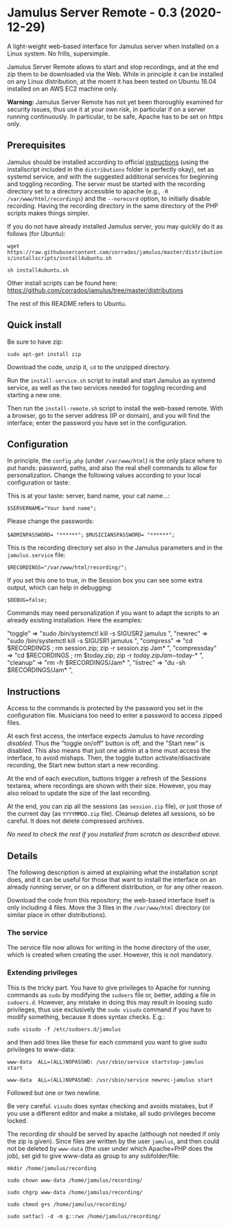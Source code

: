 # Jamulus Server Remote - 0.3 (2020-12-29)
A light-weight web-based interface for Jamulus server when installed on a Linux system. No frills, supersimple.

Jamulus Server Remote allows to start and stop recordings, and at the end zip them to be downloaded via the Web. While in principle it can be installed on any Linux distribution, at the moent it has been tested on Ubuntu 18.04 installed on an AWS EC2 machine only. 

**Warning:** Jamulus Server Remote has not yet been thoroughly examined for security issues, thus use it at your own risk, in particular if on a server running continuously. In particular, to be safe, Apache has to be set on https only. 

## Prerequisites
Jamulus should be installed according to official [instructions](https://jamulus.io/wiki/Server-Linux) (using the installscript included in the `distributions` folder is perfectly okay), set as systemd service, and with the suggested additional services for beginning and toggling recording. 
The server must be started with the recording directory set to a directory accessible to apache (e.g., `-R /var/www/html/recordings`) and the `--norecord` option, to initially disable recording. Having the recording directory in the same directory of the PHP scripts makes things simpler.

If you do not have already installed Jamulus server, you may quickly do it as follows (for Ubuntu):

`wget https://raw.githubusercontent.com/corrados/jamulus/master/distributions/installscripts/install4ubuntu.sh`

`sh install4ubuntu.sh`

Other install scripts can be found here: https://github.com/corrados/jamulus/tree/master/distributions

The rest of this README refers to Ubuntu.

## Quick install
Be sure to have zip:

`sudo apt-get install zip`

Download the code, unzip it, `cd` to the unzipped directory.

Run the `install-service.sh` script to install and start Jamulus as systemd service, as well as the two services needed for toggling recording and starting a new one. 

Then run the `install-remote.sh` script to install the web-based remote. With a browser, go to the server address (IP or domain), and you will find the interface; enter the password you have set in the configuration.



## Configuration 

In principle, the `config.php` (under `/var/www/html`) is the only place where to put hands: password, paths, and also the real shell commands to allow for personalization. Change the following values according to your local configuration or taste:

This is at your taste: server, band name, your cat name...:

`$SERVERNAME="Your band name";`

Please change the passwords:

`$ADMINPASSWORD= "******";`
`$MUSICIANSPASSWORD= "******";`


This is the recording directory set also in the Jamulus parameters and in the `jamulus.service` file:

`$RECORDINGS="/var/www/html/recording/";`


If you set this one to true, in the Session box you can see some extra output, which can help in debugging:

`$DEBUG=false;`

Commands may need personalization if you want to adapt the scripts to an already existing installation. Here the examples:

 "toggle" => "sudo /bin/systemctl kill -s SIGUSR2 jamulus ",
 "newrec" => "sudo /bin/systemctl kill -s SIGUSR1 jamulus ",
 "compress" => "cd $RECORDINGS ; rm session.zip; zip -r session.zip Jam* ",
 "compressday" => "cd $RECORDINGS ; rm $today.zip; zip -r $today.zip Jam-$today-* ", 
 "cleanup" => "rm -fr $RECORDINGS/Jam* ",
 "listrec" => "du -sh $RECORDINGS/Jam* ",


## Instructions
Access to the commands is protected by the password you set in the configuration file. Musicians too need to enter a password to access zipped files.

At each first access, the interface expects Jamulus to have *recording disabled*. Thus the "toggle on/off" button is off, and the "Start new" is disabled. This also means that just one admin at a time must access the interface, to avoid mishaps. Then, the toggle button activate/disactivate recording, the Start new button start a new recording. 

At the end of each execution, buttons trigger a refresh of the Sessions textarea, where recordings are shown with their size. However, you may also reload to update the size of the last recording. 

At the end, you can zip all the sessions (as `session.zip` file), or just those of the current day (as `YYYYMMDD.zip` file). Cleanup deletes all sessions, so be careful. It does not delete compressed archives. 

 *No need to check the rest if you installed from scratch as described above.*
 
## Details
The following description is aimed at explaining what the installation script does, and it can be useful for those that want to install the interface on an already running server, or on a different distribution, or for any other reason.

Download the code from this repository; the web-based interface itself is only including 4 files. Move the 3 files in the `/var/www/html` directory (or similar place in other distributions). 

### The service 
The service file now allows for writing in the home directory of the user, which is created when creating the user. However, this is not mandatory.

### Extending privileges
This is the tricky part. You have to give privileges to Apache for running commands as `sudo` by modifying the `sudoers` file or, better, adding a file in `sudoers.d`. However, any mistake in doing this may result in loosing sudo privileges, thus use exclusively the `sudo visudo` command if you have to modify something, because it does syntax checks. E.g.:

`sudo visudo -f /etc/sudoers.d/jamulus`

and then add lines like these for each command you want to give sudo privileges to www-data:

`www-data  ALL=(ALL)NOPASSWD: /usr/sbin/service startstop-jamulus  start`

`www-data  ALL=(ALL)NOPASSWD: /usr/sbin/service newrec-jamulus start`

Followed but one or two newline.

Be very careful. `visudo` does syntax checking and avoids mistakes, but if you use a different editor and make a mistake, all sudo privileges become locked.

The recording dir should be served by apache (although not needed if only the zip is given).
Since files are written by the user `jamulus`, and then could not be deleted by `www-data` (the user under which Apache+PHP does the job), set gid to give www-data as group to any subfolder/file: 

`mkdir /home/jamulus/recording`

`sudo chown www-data /home/jamulus/recording/`

`sudo chgrp www-data /home/jamulus/recording/`

`sudo chmod g+s /home/jamulus/recording/`

`sudo setfacl -d -m g::rwx /home/jamulus/recording/`


